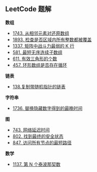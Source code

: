 ## LeetCode 题解
  
**数组**
 - [1743. 从相邻元素对还原数组](array/1743-restore-the-array-from-adjacent-pairs.md)
 - [1893. 检查是否区域内所有整数都被覆盖](array/1893-check-if-all-the-integers-in-a-range-are-covered.md)
 - [1337. 矩阵中战斗力最弱的 K 行](array/1337-the-k-weakest-rows-in-a-matrix.md)
 - [581. 最短无序连续子数组](array/581-shortest-unsorted-continuous-subarray.md)
 - [611. 有效三角形的个数](array/611-valid-triangle-number.md)
 - [457. 环形数组是否存在循环](array/457-circular-array-loop.md)

**链表**
 - [138.复制带随机指针的链表](linked-list/138-copy-list-with-random-pointer.md)

 **字符串**
 - [1736. 替换隐藏数字得到的最晚时间](string/1736-latest-time-by-replacing-hidden-digits.md)

**图**
- [743. 网络延迟时间](graph/743-network-delay-time.md)
- [802. 找到最终的安全状态](graph/802-find-eventual-safe-states.md)
- [847. 访问所有节点的最短路径](graph/847-shortest-path-visiting-all-nodes.md)

**数学**
- [1137. 第 N 个泰波那契数](math/1137-n-th-tribonacci-number.md)
